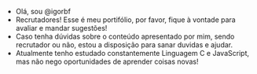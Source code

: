 - Olá, sou @igorbf
- Recrutadores! Esse é meu portifólio, por favor, fique à vontade para avaliar e mandar sugestões!
- Caso tenha dúvidas sobre o conteúdo apresentado por mim, sendo recrutador ou não, estou a disposição para sanar duvidas e ajudar.
- Atualmente tenho estudado constantemente Linguagem C e JavaScript, mas não nego oportunidades de aprender coisas novas!

<!---
igorbf/igorbf is a ✨ special ✨ repository because its `README.md` (this file) appears on your GitHub profile.
You can click the Preview link to take a look at your changes.
--->
